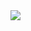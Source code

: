 <img src="https://capsule-render.vercel.app/api?type=venom&color=gradient&height=400&section=header&text=Welcome%20to&fontSize=40" />
